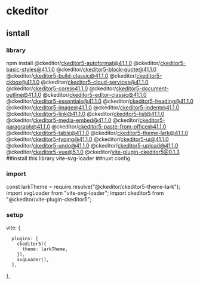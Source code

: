 # ckeditor
## isntall
### library 
npm install @ckeditor/ckeditor5-autoformat@41.1.0 @ckeditor/ckeditor5-basic-styles@41.1.0 @ckeditor/ckeditor5-block-quote@41.1.0 @ckeditor/ckeditor5-build-classic@41.1.0 @ckeditor/ckeditor5-ckbox@41.1.0 @ckeditor/ckeditor5-cloud-services@41.1.0 @ckeditor/ckeditor5-core@41.1.0 @ckeditor/ckeditor5-document-outline@41.1.0 @ckeditor/ckeditor5-editor-classic@41.1.0 @ckeditor/ckeditor5-essentials@41.1.0 @ckeditor/ckeditor5-heading@41.1.0 @ckeditor/ckeditor5-image@41.1.0 @ckeditor/ckeditor5-indent@41.1.0 @ckeditor/ckeditor5-link@41.1.0 @ckeditor/ckeditor5-list@41.1.0 @ckeditor/ckeditor5-media-embed@41.1.0 @ckeditor/ckeditor5-paragraph@41.1.0 @ckeditor/ckeditor5-paste-from-office@41.1.0 @ckeditor/ckeditor5-table@41.1.0 @ckeditor/ckeditor5-theme-lark@41.1.0 @ckeditor/ckeditor5-typing@41.1.0 @ckeditor/ckeditor5-ui@41.1.0 @ckeditor/ckeditor5-undo@41.1.0 @ckeditor/ckeditor5-upload@41.1.0 @ckeditor/ckeditor5-vue@5.1.0 @ckeditor/vite-plugin-ckeditor5@0.1.3
##install this library 
vite-svg-loader
##nuxt config 
### import 
const larkTheme = require.resolve("@ckeditor/ckeditor5-theme-lark");
import svgLoader from "vite-svg-loader";
import ckeditor5 from "@ckeditor/vite-plugin-ckeditor5";

### setup
vite: {
 
      plugins: [
        ckeditor5({
          theme: larkTheme,
        }),
        svgLoader(),
      ],
  },

  

